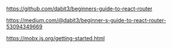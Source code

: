 https://github.com/dabit3/beginners-guide-to-react-router

https://medium.com/@dabit3/beginner-s-guide-to-react-router-53094349669

https://mobx.js.org/getting-started.html